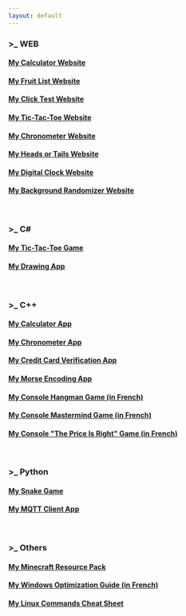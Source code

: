 ```yaml
---
layout: default
---
```


### >_ WEB
#### [My Calculator Website](pages/calculator/)
#### [My Fruit List Website](pages/fruits/)
#### [My Click Test Website](pages/clicktest/)
#### [My Tic-Tac-Toe Website](pages/tictactoe/)
#### [My Chronometer Website](pages/chronometer/)
#### [My Heads or Tails Website](pages/headsortails/)
#### [My Digital Clock Website](pages/clock/)
#### [My Background Randomizer Website](pages/color/)
<br>

### >_ C#
#### [My Tic-Tac-Toe Game](https://github.com/PouletEnSlip/TicTacToeCSharp)
#### [My Drawing App](https://github.com/PouletEnSlip/Drawing)
<br>

### >_ C++
#### [My Calculator App](https://github.com/PouletEnSlip/Calculator)
#### [My Chronometer App](https://github.com/PouletEnSlip/Chronometer)
#### [My Credit Card Verification App](https://github.com/PouletEnSlip/CreditCardVerification)
#### [My Morse Encoding App](https://github.com/PouletEnSlip/Morse)
#### [My Console Hangman Game (in French)](https://github.com/PouletEnSlip/HangmanGame)
#### [My Console Mastermind Game (in French)](https://github.com/PouletEnSlip/Mastermind)
#### [My Console "The Price Is Right" Game (in French)](https://github.com/PouletEnSlip/ThePriceIsRight)
<br>

### >_ Python
#### [My Snake Game](https://github.com/PouletEnSlip/Snake)
#### [My MQTT Client App](https://github.com/PouletEnSlip/MQTT)
<br>

### >_ Others
#### [My Minecraft Resource Pack](pages/cotcotpack)
#### [My Windows Optimization Guide (in French)](pages/opti)
#### [My Linux Commands Cheat Sheet](https://github.com/PouletEnSlip/Linux)
